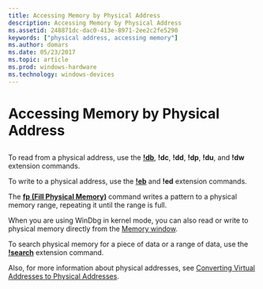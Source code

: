 ```yaml
---
title: Accessing Memory by Physical Address
description: Accessing Memory by Physical Address
ms.assetid: 248871dc-dac0-413e-8971-2ee2c2fe5290
keywords: ["physical address, accessing memory"]
ms.author: domars
ms.date: 05/23/2017
ms.topic: article
ms.prod: windows-hardware
ms.technology: windows-devices
---
```


# Accessing Memory by Physical Address


## <span id="ddk_debugging_bios_code_dbg"></span><span id="DDK_DEBUGGING_BIOS_CODE_DBG"></span>


To read from a physical address, use the [**!db**](-db---dc---dd---dp---dq---du---dw.md), **!dc**, **!dd**, **!dp**, **!du**, and **!dw** extension commands.

To write to a physical address, use the [**!eb**](-eb---ed.md) and **!ed** extension commands.

The [**fp (Fill Physical Memory)**](f--fp--fill-memory-.md) command writes a pattern to a physical memory range, repeating it until the range is full.

When you are using WinDbg in kernel mode, you can also read or write to physical memory directly from the [Memory window](memory-window.md).

To search physical memory for a piece of data or a range of data, use the [**!search**](-search.md) extension command.

Also, for more information about physical addresses, see [Converting Virtual Addresses to Physical Addresses](converting-virtual-addresses-to-physical-addresses.md).

 

 





